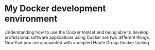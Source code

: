 # My Docker development environment

Understanding how to use the Docker toolset and being able to develop professional software applications using Docker are two different things. Now that you are acquainted with accepted Haufe Group Docker tooling 